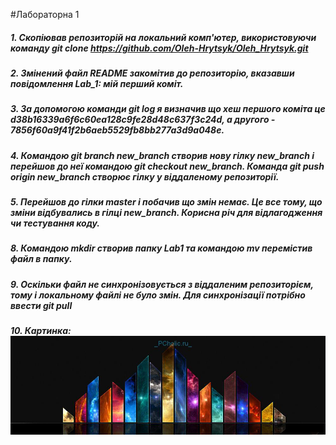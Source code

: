 #Лабораторна 1
##### 1. Скопіював репозиторій на локальний комп'ютер, використовуючи команду git clone https://github.com/Oleh-Hrytsyk/Oleh_Hrytsyk.git
##### 2. Змінений файл README закомітив до репозиторію, вказавши повідомлення Lab_1: мій перший коміт.
##### 3. За допомогою команди git log я визначив що хеш першого коміта це d38b16339a6f6c60ea128c9fe28d48c637f3c24d, а другого - 7856f60a9f41f2b6aeb5529fb8bb277a3d9a048e.
##### 4. Командою git branch new_branch створив нову гілку new_branch і перейшов до неї командою git checkout new_branch. Команда git push origin new_branch створює гілку у віддаленому репозиторії.
##### 5. Перейшов до гілки master і побачив що змін немає. Це все тому, що зміни відбувались в гілці new_branch. Корисна річ для відлагодження чи тестування коду.
##### 8. Командою mkdir створив папку Lab1 та командою mv перемістив файл в папку.
##### 9. Оскільки файл не синхронізовується з віддаленим репозиторієм, тому і локальному файлі не було змін. Для синхронізації потрібно ввести git pull
##### 10. Картинка:![image alt](picture.jpg)
